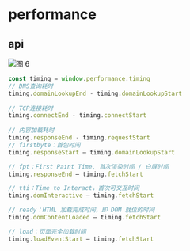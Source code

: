 # performance

## api

![图 6](https://peterchen97.coding.net/p/img2/d/test/git/raw/master/b8c880b9dffa28d5cd5a345616bb985a311e74c5d56556f19427813bc5c608cb.png)  

```js
const timing = window.performance.timing
// DNS查询耗时
timing.domainLookupEnd - timing.domainLookupStart
  
// TCP连接耗时
timing.connectEnd - timing.connectStart
 
// 内容加载耗时
timing.responseEnd - timing.requestStart
// firstbyte：首包时间 
timing.responseStart – timing.domainLookupStart 

// fpt：First Paint Time, 首次渲染时间 / 白屏时间
timing.responseEnd – timing.fetchStart

// tti：Time to Interact，首次可交互时间 
timing.domInteractive – timing.fetchStart

// ready：HTML 加载完成时间，即 DOM 就位的时间
timing.domContentLoaded – timing.fetchStart

// load：页面完全加载时间
timing.loadEventStart – timing.fetchStart
```
